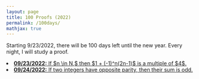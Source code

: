 ```yaml
---
layout: page
title: 100 Proofs (2022)
permalink: /100days/
mathjax: true
---
```


Starting 9/23/2022, there will be 100 days left until the new year. Every night, I will study a proof.
<li><a href="/jekyll/update/2022/09/23/proof1.html">
   <b>09/23/2022:</b> If $n \in N,$ then $1 + (-1)^n(2n-1)$ is a multiple of $4$.
</a></li>
<li><a href="/jekyll/update/2022/09/24/proof2.html">
   <b>09/24/2022:</b> If two integers have opposite parity, then their sum is odd.
</a></li>
<!--
<li><a href="/jekyll/update/2022/09/25/proof3.html">
   <b>09/25/2022:</b> If $n \in N,$ then $1 + (-1)^n(2n-1)$ is a multiple of $4$.
</a></li>
-->
<br>